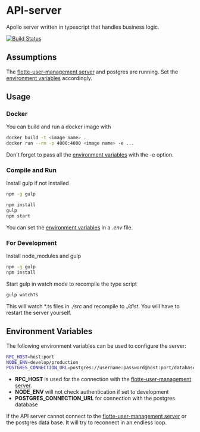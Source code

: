 # API-server
Apollo server written in typescript that handles business logic.

[![Build Status](https://travis-ci.com/fLotte-meets-HWR-DB/apollo-server.svg?token=YfRmpHAXqyUafCgSEexw&branch=main)](https://travis-ci.com/fLotte-meets-HWR-DB/apollo-server)

## Assumptions
The [flotte-user-management server](https://github.com/fLotte-meets-HWR-DB/flotte-user-management) and postgres are running. Set the [environment variables](#Environment-Variables) accordingly.
## Usage
### Docker
You can build and run a docker image with
```bash
docker build -t <image name> .
docker run --rm -p 4000:4000 <image name> -e ...
```
Don't forget to pass all the [environment variables](#Environment-Variables) with the -e option.
### Compile and Run
Install gulp if not installed
```bash
npm -g gulp
```
```bash
npm install
gulp
npm start
```
You can set the [environment variables](#Environment-Variables) in a _.env_ file.
### For Development
Install node\_modules and gulp
```bash
npm -g gulp
npm install
```
Start gulp in watch mode to recompile the type script
```bash
gulp watchTs
```
This will watch *.ts files in _./src_ and recompile to _./dist_. You will have to restart the server yourself.

## Environment Variables
The following environment variables can be used to configure the server:
```bash
RPC_HOST=host:port
NODE_ENV=develop/production
POSTGRES_CONNECTION_URL=postgres://username:password@host:port/database_name
```
- __RPC_HOST__ is used for the connection with the [flotte-user-management server](https://github.com/fLotte-meets-HWR-DB/flotte-user-management).
- __NODE_ENV__ will not check authentication if set to development
- __POSTGRES_CONNECTION_URL__ for connection with the postgres database

If the API server cannot connect to the [flotte-user-management server](https://github.com/fLotte-meets-HWR-DB/flotte-user-management) or the postgres data base. It will try to reconnect in an endless loop.
